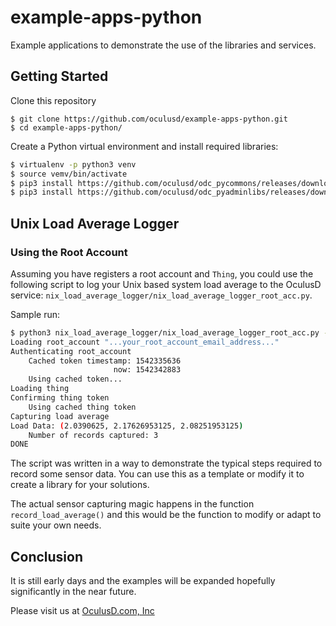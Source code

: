 # example-apps-python
Example applications to demonstrate the use of the libraries and services.

## Getting Started

Clone this repository

```vash
$ git clone https://github.com/oculusd/example-apps-python.git
$ cd example-apps-python/
```

Create a Python virtual environment and install required libraries:

```bash
$ virtualenv -p python3 venv
$ source vemv/bin/activate
$ pip3 install https://github.com/oculusd/odc_pycommons/releases/download/release-0.0.2/odc_pycommons-0.0.2.tar.gz
$ pip3 install https://github.com/oculusd/odc_pyadminlibs/releases/download/r0.0.3/odc_pyadminlibs-0.0.3.tar.gz
```

## Unix Load Average Logger

### Using the Root Account

Assuming you have registers a root account and `Thing`, you could use the following script to log your Unix based system 
load average to the OculusD service: `nix_load_average_logger/nix_load_average_logger_root_acc.py`.

Sample run:

```bash
$ python3 nix_load_average_logger/nix_load_average_logger_root_acc.py -e ...your_root_account_email_address... -t ...your_thing_id...
Loading root_account "...your_root_account_email_address..."
Authenticating root_account
    Cached token timestamp: 1542335636
                       now: 1542342883
    Using cached token...
Loading thing
Confirming thing token
    Using cached thing token
Capturing load average
Load Data: (2.0390625, 2.17626953125, 2.08251953125)
    Number of records captured: 3
DONE
```

The script was written in a way to demonstrate the typical steps required to record some sensor data. You can use this 
as a template or modify it to create a library for your solutions.

The actual sensor capturing magic happens in the function `record_load_average()` and this would be the function to 
modify or adapt to suite your own needs.

## Conclusion

It is still early days and the examples will be expanded hopefully significantly in the near future.

Please visit us at [OculusD.com, Inc](https://www.oculusd.com/)

